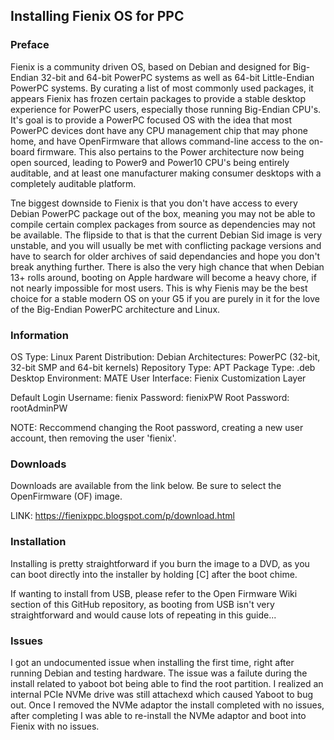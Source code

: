 ## Installing Fienix OS for PPC

### Preface

Fienix is a community driven OS, based on Debian and designed for Big-Endian 32-bit and 64-bit PowerPC systems as well as 64-bit Little-Endian PowerPC systems. By curating a list of most commonly used packages, it appears Fienix has frozen certain packages to provide a stable desktop experience for PowerPC users, especially those running Big-Endian CPU's. It's goal is to provide a PowerPC focused OS with the idea that most PowerPC devices dont have any CPU management chip that may phone home, and have OpenFirmware that allows command-line access to the on-board firmware. This also pertains to the Power architecture now being open sourced, leading to Power9 and Power10 CPU's being entirely auditable, and at least one manufacturer making consumer desktops with a completely auditable platform.
    
Tne biggest downside to Fienix is that you don't have access to every Debian PowerPC package out of the box, meaning you may not be able to compile certain complex packages from source as dependencies may not be available. The flipside to that is that the current Debian Sid image is very unstable, and you will usually be met with conflicting package versions and have to search for older archives of said dependancies and hope you don't break anything further. There is also the very high chance that when Debian 13+ rolls around, booting on Apple hardware will become a heavy chore, if not nearly impossible for most users. This is why Fienis may be the best choice for a stable modern OS on your G5 if you are purely in it for the love of the Big-Endian PowerPC architecture and Linux.

### Information

OS Type:  Linux 
Parent Distribution:  Debian
Architectures:  PowerPC (32-bit, 32-bit SMP and 64-bit kernels)
Repository Type:  APT
Package Type:  .deb
Desktop Environment:  MATE
User Interface:  Fienix Customization Layer
 
Default Login
Username:  fienix
Password:  fienixPW
Root Password:  rootAdminPW

NOTE: Reccommend changing the Root password, creating a new user account, then removing the user 'fienix'.

### Downloads

Downloads are available from the link below. Be sure to select the OpenFirmware (OF) image.

LINK: https://fienixppc.blogspot.com/p/download.html

### Installation

Installing is pretty straightforward if you burn the image to a DVD, as you can boot directly into the installer by holding [C] after the boot chime.

If wanting to install from USB, please refer to the Open Firmware Wiki section of this GitHub repository, as booting from USB isn't very straightforward and would cause lots of repeating in this guide...

### Issues

I got an undocumented issue when installing the first time, right after running Debian and testing hardware. The issue was a failute during the install related to yaboot bot being able to find the root partition. I realized an internal PCIe NVMe drive was still attachexd which caused Yaboot to bug out. Once I removed the NVMe adaptor the install completed with no issues, after completing I was able to re-install the NVMe adaptor and boot into Fienix with no issues.

